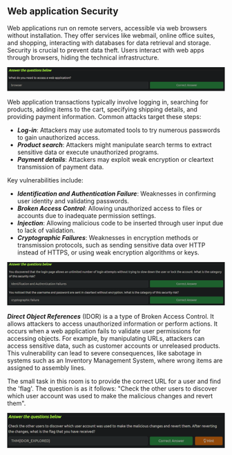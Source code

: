 <h2>Web application Security</h2>

Web applications run on remote servers, accessible via web browsers without installation. They offer services like webmail, online office suites, and shopping, interacting with databases for data retrieval and storage. Security is crucial to prevent data theft. Users interact with web apps through browsers, hiding the technical infrastructure.

![](src/image.png)

Web application transactions typically involve logging in, searching for products, adding items to the cart, specifying shipping details, and providing payment information. Common attacks target these steps:

- **_Log-in_**: Attackers may use automated tools to try numerous passwords to gain unauthorized access.
- **_Product search_**: Attackers might manipulate search terms to extract sensitive data or execute unauthorized programs.
- **_Payment details_**: Attackers may exploit weak encryption or cleartext transmission of payment data.

Key vulnerabilities include:

- **_Identification and Authentication Failure_**: Weaknesses in confirming user identity and validating passwords.
- **_Broken Access Control_**: Allowing unauthorized access to files or accounts due to inadequate permission settings.
- **_Injection_**: Allowing malicious code to be inserted through user input due to lack of validation.
- **_Cryptographic Failures_**: Weaknesses in encryption methods or transmission protocols, such as sending sensitive data over HTTP instead of HTTPS, or using weak encryption algorithms or keys.

![](src/image-1.png)

**_Direct Object References_** (IDOR) is a a type of Broken Access Control. It allows attackers to access unauthorized information or perform actions. It occurs when a web application fails to validate user permissions for accessing objects. For example, by manipulating URLs, attackers can access sensitive data, such as customer accounts or unreleased products. This vulnerability can lead to severe consequences, like sabotage in systems such as an Inventory Management System, where wrong items are assigned to assembly lines.

The small task in this room is to provide the correct URL for a user and find the 'flag'. The question is as it follows: "Check the other users to discover which user account was used to make the malicious changes and revert them".

![](src/image-2.png)
